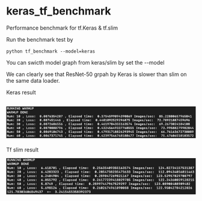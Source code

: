 # keras_tf_benchmark
Performance benchmark for tf.Keras &amp; tf.slim

Run the benchmark test by 
```
python tf_benchmark --model=keras
```
You can swicth model graph from keras/slim by set the --model 

We can clearly see that ResNet-50 grpah by Keras is slower than slim on the same data loader.

Keras result

![Keras](keras.jpg)
---
Tf slim result

![tf](tf.jpg)

